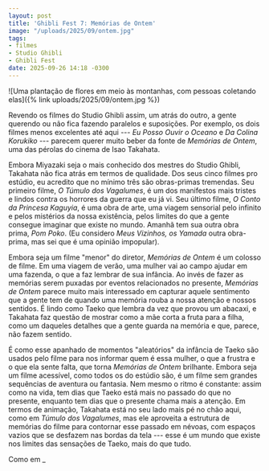 ```yaml
---
layout: post
title: 'Ghibli Fest 7: Memórias de Ontem'
image: "/uploads/2025/09/ontem.jpg"
tags:
- filmes
- Studio Ghibli
- Ghibli Fest
date: 2025-09-26 14:18 -0300
---
```

![Uma plantação de flores em meio às montanhas, com pessoas coletando elas]({% link uploads/2025/09/ontem.jpg %})

Revendo os filmes do Studio Ghibli assim, um atrás do outro, a gente querendo ou não fica fazendo paralelos e suposições. Por exemplo, os dois filmes menos excelentes até aqui --- _Eu Posso Ouvir o Oceano_ e _Da Colina Korukiko_ --- parecem querer muito beber da fonte de _Memórias de Ontem_, uma das pérolas do cinema de Isao Takahata.

Embora Miyazaki seja o mais conhecido dos mestres do Studio Ghibli, Takahata não fica atrás em termos de qualidade. Dos seus cinco filmes pro estúdio, eu acredito que no mínimo três são obras-primas tremendas. Seu primeiro filme, _O Túmulo dos Vagalumes_, é um dos manifestos mais tristes e lindos contra os horrores da guerra que eu já vi. Seu último filme, _O Conto da Princesa Kaguyia_, é uma obra de arte, uma viagem sensorial pelo infinito e pelos mistérios da nossa existência, pelos limites do que a gente consegue imaginar que existe no mundo. Amanhã tem sua outra obra prima, _Pom Poko_. (Eu considero _Meus Vizinhos, os Yamada_ outra obra-prima, mas sei que é uma opinião impopular).

Embora seja um filme "menor" do diretor, _Memórias de Ontem_ é um colosso de filme. Em uma viagem de verão, uma mulher vai ao campo ajudar em uma fazenda, o que a faz lembrar de sua infância. Ao invés de fazer as memórias serem puxadas por eventos relacionados no presente, _Memórias de Ontem_ parece muito mais interessado em capturar aquele sentimento que a gente tem de quando uma memória rouba a nossa atenção e nossos sentidos. É lindo como Taeko que lembra da vez que provou um abacaxi, e Takahata faz questão de mostrar como a mãe corta a fruta para a filha, como um daqueles detalhes que a gente guarda na memória e que, parece, não fazem sentido.

É como esse apanhado de momentos "aleatórios" da infância de Taeko são usados pelo filme para nos informar quem é essa mulher, o que a frustra e o que ela sente falta, que torna _Memórias de Ontem_ brilhante. Embora seja um filme acessível, como todos os do estúdio são, é um filme sem grandes sequências de aventura ou fantasia. Nem mesmo o ritmo é constante: assim como na vida, tem dias que Taeko está mais no passado do que no presente, enquanto tem dias que o presente chama mais a atenção. Em termos de animação, Takahata está no seu lado mais pé no chão aqui, como em _Túmulo dos Vagalumes_, mas ele aproveita a estrutura de memórias do filme para contornar esse passado em névoas, com espaços vazios que se desfazem nas bordas da tela --- esse é um mundo que existe nos limites das sensações de Taeko, mais do que tudo.

Como em _
